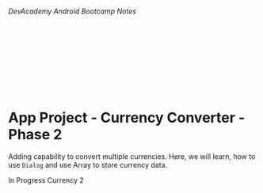 
###### DevAcademy Android Bootcamp Notes

<br/>
<br/>
<br/>
<br/>
<br/>
<br/>
<br/>

# App Project - Currency Converter - Phase 2

Adding capability to convert multiple currencies. Here, we will learn, how to use `Dialog` and use Array to store currency data.

In Progress Currency 2